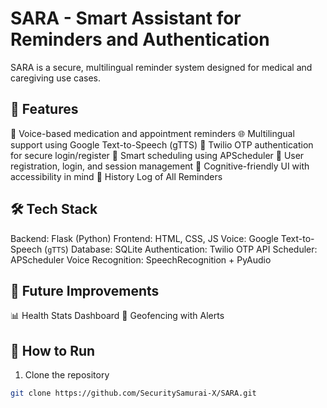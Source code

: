 # SARA - Smart Assistant for Reminders and Authentication

SARA is a secure, multilingual reminder system designed for medical and caregiving use cases.

## 🔐 Features
💬 Voice-based medication and appointment reminders
🌐 Multilingual support using Google Text-to-Speech (gTTS)
🔑 Twilio OTP authentication for secure login/register
📅 Smart scheduling using APScheduler
👤 User registration, login, and session management
🧠 Cognitive-friendly UI with accessibility in mind
📜 History Log of All Reminders

## 🛠 Tech Stack

Backend: Flask (Python)
Frontend: HTML, CSS, JS
Voice: Google Text-to-Speech (`gTTS`)
Database: SQLite
Authentication: Twilio OTP API
Scheduler: APScheduler
Voice Recognition: SpeechRecognition + PyAudio

## 📌 Future Improvements

📊 Health Stats Dashboard
📍 Geofencing with Alerts

## 🚀 How to Run
1. Clone the repository
```bash
git clone https://github.com/SecuritySamurai-X/SARA.git



